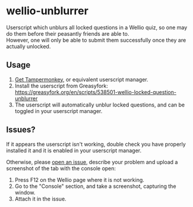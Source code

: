 # wellio-unblurrer
Userscript which unblurs all locked questions in a Wellio quiz, so one may do them before their peasantly friends are able to. <br>
However, one will only be able to submit them successfully once they are actually unlocked.

## Usage

1. [Get Tampermonkey](https://www.tampermonkey.net/),  or equivalent userscript manager.
2. Install the userscript from Greasyfork: https://greasyfork.org/en/scripts/538501-wellio-locked-question-unblurrer
3. The userscript will automatically unblur locked questions, and can be toggled in your userscript manager.

## Issues?

If it appears the userscript isn't working, double check you have properly installed it and it is enabled in your userscript manager.

Otherwise, please [open an issue](https://github.com/redbackspider69/wellio-unblurrer/issues/new), describe your problem and upload a screenshot of the tab with the console open:
1. Press F12 on the Wellio page where it is not working.
2. Go to the "Console" section, and take a screenshot, capturing the window.
3. Attach it in the issue.
